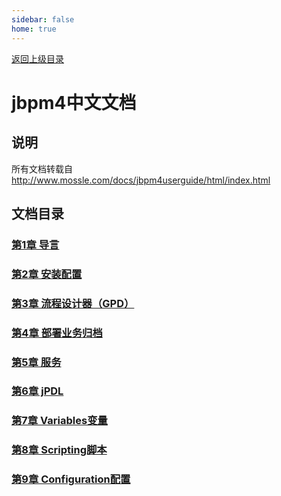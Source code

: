 ```yaml
---
sidebar: false
home: true
---
```


[返回上级目录](../README.md)

# jbpm4中文文档

## 说明
所有文档转载自<http://www.mossle.com/docs/jbpm4userguide/html/index.html>

## 文档目录
### [第1章 导言](chapter1_introduction.md)
### [第2章 安装配置](chapter2_install_config.md)
### [第3章 流程设计器（GPD）](chapter3_designer.md)
### [第4章 部署业务归档](chapter4_deployment.md)
### [第5章 服务](chapter5_service.md)
### [第6章 jPDL](chapter6_jpdl.md)
### [第7章 Variables变量](chapter7_variables.md)
### [第8章 Scripting脚本](chapter8_scripting.md)
### [第9章 Configuration配置](chapter9_configuration.md)
